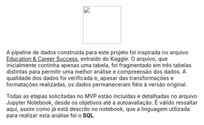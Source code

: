 <p align="center">
  <img src="https://reari.uff.br/wp-content/uploads/sites/171/2023/09/pucrio.png" width="100" height="100"/>
</p>





A pipeline de dados construída para este projeto foi inspirada no arquivo [Education & Career Success](https://www.kaggle.com/datasets/adilshamim8/education-and-career-success), extraído do Kaggle. O arquivo, que inicialmente continha apenas uma tabela, foi fragmentado em três tabelas distintas para permitir uma melhor análise e compreensão dos dados. A qualidade dos dados foi verificada e, apesar das transformações e formatações realizadas, os dados permaneceram fiéis à versão original.

Todas as etapas solicitadas no MVP estão incluídas e detalhadas no arquivo Jupyter Notebook, desde os objetivos até a autoavaliação. É válido ressaltar aqui, assim como já está descrito no notebook, que a linguagem utilizada para realizar esta análise foi o **SQL**.
